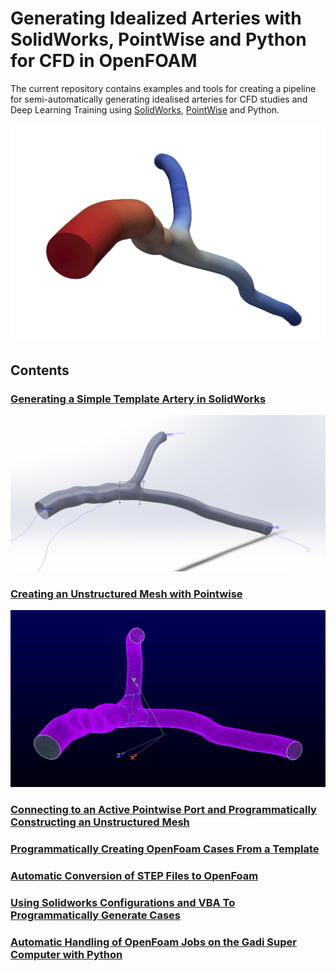 # Generating Idealized Arteries with SolidWorks, PointWise and Python for CFD in OpenFOAM

The current repository contains examples and tools for creating a pipeline
for semi-automatically generating idealised arteries for CFD studies
and Deep Learning Training using [SolidWorks](https://www.solidworks.com/),
[PointWise](https://www.pointwise.com/) and Python.


![](./docs/images/open_foam_case.PNG)

## Contents

### [Generating a Simple Template Artery in SolidWorks](./docs/00_generating_a_ideal_artery_in_solidworks.md)

![](./docs/images/solidworks_template_artery.PNG)

### [Creating an Unstructured Mesh with Pointwise](./docs/01_generating_an_unsctructured_mesh_for_CFD_in_solidworks.md)

![](./docs/images/unstructured_grid_generation/inlet_outlet_patched.PNG)

### [Connecting to an Active Pointwise Port and Programmatically Constructing an Unstructured Mesh](./docs/02_convert_step_to_openfoam_with_pointwise_python_api.ipynb)

### [Programmatically Creating OpenFoam Cases From a Template](./docs/03_programatically_creating_openfoam_cases_from_a_template.ipynb)

### [Automatic Conversion of STEP Files to OpenFoam](./docs/04_automatically_convert_step_files_to_openfoam_with_an_observer.ipynb)

### [Using Solidworks Configurations and VBA To Programmatically Generate Cases](./docs/05_using_solidworks_configurations_and_vba_to_programatically_generate_examples.md)

### [Automatic Handling of OpenFoam Jobs on the Gadi Super Computer with Python](./docs/06_automatic_handling_of_super_computer_jobs_with_python.ipynb)
